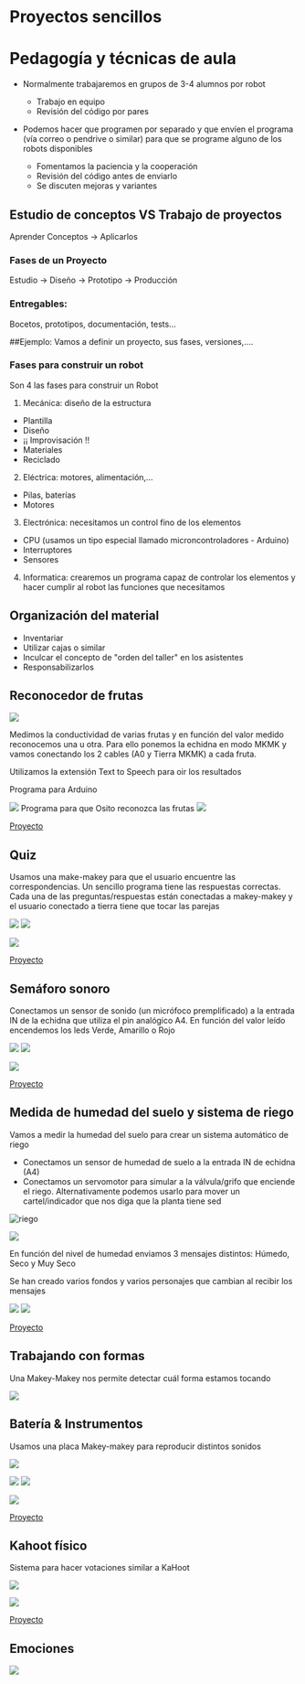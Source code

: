 # Proyectos sencillos


# Pedagogía y técnicas de aula


* Normalmente trabajaremos en grupos de 3-4 alumnos por robot
    * Trabajo en equipo
    * Revisión del código por pares
        
* Podemos hacer que programen por separado y que envíen el programa (vía correo o pendrive o similar) para que se programe alguno de los robots disponibles
    * Fomentamos la paciencia y la cooperación
    * Revisión del código antes de enviarlo
    * Se discuten mejoras y variantes
    
## Estudio de conceptos VS Trabajo de proyectos

Aprender Conceptos -> Aplicarlos

### Fases de un Proyecto

Estudio -> Diseño -> Prototipo -> Producción

### Entregables:

Bocetos, prototipos, documentación, tests...



##Ejemplo: Vamos a definir un proyecto, sus fases, versiones,....
    
### Fases para construir  un robot

Son 4 las fases para construir un Robot

1. Mecánica: diseño de la estructura
  * Plantilla
  * Diseño
  * ¡¡ Improvisación !!
  * Materiales
  * Reciclado
2. Eléctrica: motores, alimentación,...
  * Pilas, baterías
  * Motores
3. Electrónica: necesitamos un control fino de los elementos
  * CPU (usamos un tipo especial llamado microncontroladores - Arduino)
  * Interruptores
  * Sensores
4. Informatica: crearemos un programa capaz de controlar los elementos y hacer cumplir al robot las funciones que necesitamos	    

## Organización del material

* Inventariar
* Utilizar cajas o similar
* Inculcar el concepto de "orden del taller" en los asistentes
* Responsabilizarlos


## Reconocedor de frutas

![](../images/Proyecto2b.jpg)

Medimos la conductividad de varias frutas y en función del valor medido reconocemos una u otra. Para ello ponemos la echidna en modo MKMK y vamos conectando los 2 cables (A0 y Tierra MKMK) a cada fruta.

Utilizamos la extensión Text to Speech para oir los resultados

Programa para Arduino

![](../images/Frutas-arduino.png)
Programa para que Osito reconozca las frutas
![](../images/Frutas-osito.png)

[Proyecto](https://planet.mblock.cc/project/projectshare/103635)

## Quiz

Usamos una make-makey para que el usuario encuentre las correspondencias. Un sencillo programa tiene las respuestas correctas. Cada una de las preguntas/respuestas están conectadas a makey-makey y el usuario conectado a tierra tiene que tocar las parejas

![](../images/Proyecto3b.jpg)
![](../images/Proyecto3.jpg)

![](../images/Quizz-blocks.png)

[Proyecto](https://scratch.mit.edu/projects/341130424/)
## Semáforo sonoro

Conectamos un sensor de sonido (un micrófoco premplificado) a la entrada IN de la echidna que utiliza el pin analógico A4. En función del valor leído encendemos los leds Verde, Amarillo o Rojo

![](../images/Proyecto4b.jpg)
![](../images/Proyecto4.jpg)

![](../images/NivelSonoro.png)

[Proyecto](https://planet.mblock.cc/project/projectshare/103651)

## Medida de humedad del suelo y sistema de riego

Vamos a medir la humedad del suelo para crear un sistema automático de riego
* Conectamos un sensor de humedad de suelo a la entrada IN de echidna (A4)
* Conectamos un servomotor para simular a la válvula/grifo que enciende el riego. Alternativamente podemos usarlo para mover un cartel/indicador que nos diga que la planta tiene sed

![riego](../images/Riego.png)

![](../images/SensorHumedadArduino.png)

En función del nivel de humedad enviamos 3 mensajes distintos: Húmedo, Seco y Muy Seco

Se han creado varios fondos y varios personajes que cambian al recibir los mensajes

![](../images/SensorHumedadFondo.png)
![](../images/SensorHumedadObjetos.png)




[Proyecto](https://planet.mblock.cc/project/103662)


## Trabajando con formas

Una Makey-Makey nos permite detectar cuál forma estamos tocando

![](../images/Proyecto1.jpg)

## Batería & Instrumentos

Usamos una placa Makey-makey para reproducir distintos sonidos

![](../images/bateria.png)

![](../images/Notas.png)
![](../images/instrumento.png)

![](../images/bateria.jpg)

[Proyecto](https://scratch.mit.edu/projects/340880761/)

## Kahoot físico

Sistema para hacer votaciones similar a KaHoot

![](../images/khoot.jpg)

![](../images/)

[Proyecto](https://scratch.mit.edu/projects/340884761/)

## Emociones

![](../images/Emociones.jpg)